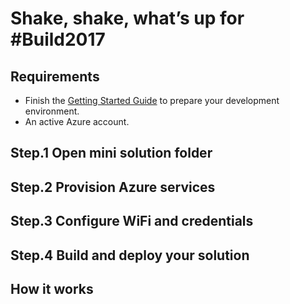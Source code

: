 # Shake, shake, what’s up for #Build2017

## Requirements

* Finish the [Getting Started Guide](/azure-iot-developer-kit/getting-started.html) to prepare your development environment.
* An active Azure account.

## Step.1 Open mini solution folder



## Step.2 Provision Azure services

## Step.3 Configure WiFi and credentials

## Step.4 Build and deploy your solution

## How it works